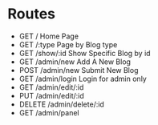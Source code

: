 # Routes

- GET / Home Page
- GET /:type Page by Blog type
- GET /show/:id Show Specific Blog by id  
- GET /admin/new Add A New Blog
- POST /admin/new Submit New Blog
- GET /admin/login Login for admin only
- GET /admin/edit/:id
- PUT /admin/edit/:id
- DELETE /admin/delete/:id
- GET /admin/panel
